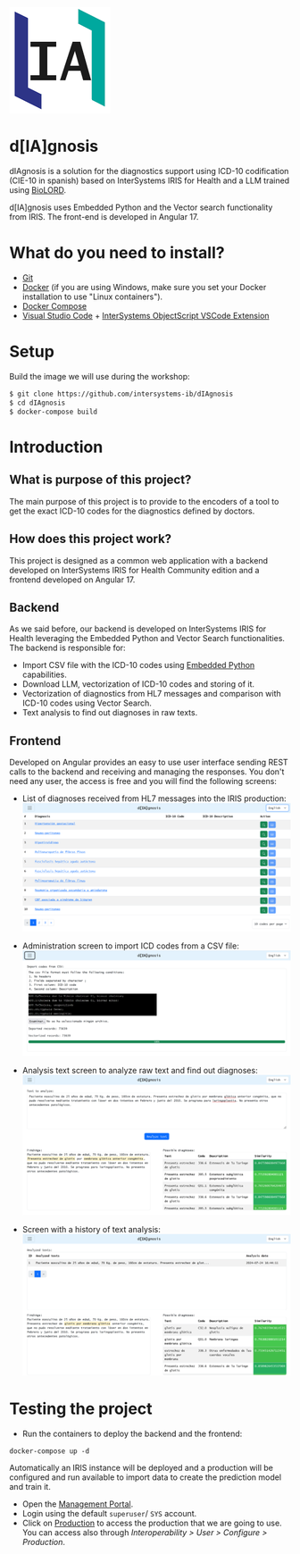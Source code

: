 ![image](https://github.com/intersystems-ib/dIAgnosis/blob/main/assets/dIAgnosis.png)
# d[IA]gnosis
dIAgnosis is a solution for the diagnostics support using ICD-10 codification (CIE-10 in spanish) based on InterSystems IRIS for Health and a LLM trained using [BioLORD](https://huggingface.co/FremyCompany/BioLORD-2023-M).

d[IA]gnosis uses Embedded Python and the Vector search functionality from IRIS. The front-end is developed in Angular 17. 

# What do you need to install? 
* [Git](https://git-scm.com/downloads) 
* [Docker](https://www.docker.com/products/docker-desktop) (if you are using Windows, make sure you set your Docker installation to use "Linux containers").
* [Docker Compose](https://docs.docker.com/compose/install/)
* [Visual Studio Code](https://code.visualstudio.com/download) + [InterSystems ObjectScript VSCode Extension](https://marketplace.visualstudio.com/items?itemName=daimor.vscode-objectscript)

# Setup
Build the image we will use during the workshop:

```console
$ git clone https://github.com/intersystems-ib/dIAgnosis
$ cd dIAgnosis
$ docker-compose build
```

# Introduction

## What is purpose of this project?

The main purpose of this project is to provide to the encoders of a tool to get the exact ICD-10 codes for the diagnostics defined by doctors.

## How does this project work?

This project is designed as a common web application with a backend developed on InterSystems IRIS for Health Community edition and a frontend developed on Angular 17.

## Backend

As we said before, our backend is developed on InterSystems IRIS for Health leveraging the Embedded Python and Vector Search functionalities. The backend is responsible for:
* Import CSV file with the ICD-10 codes using [Embedded Python](https://docs.intersystems.com/irislatest/csp/docbook/DocBook.UI.Page.cls?KEY=AFL_epython) capabilities.
* Download LLM, vectorization of ICD-10 codes and storing of it.
* Vectorization of diagnostics from HL7 messages and comparison with ICD-10 codes using Vector Search.
* Text analysis to find out diagnoses in raw texts.

## Frontend

Developed on Angular provides an easy to use user interface sending REST calls to the backend and receiving and managing the responses. You don't need any user, the access is free and you will find the following screens:

* List of diagnoses received from HL7 messages into the IRIS production:
![image](https://github.com/intersystems-ib/dIAgnosis/blob/main/assets/hl7_diagnosis.png)

* Administration screen to import ICD codes from a CSV file:
![image](https://github.com/intersystems-ib/dIAgnosis/blob/main/assets/import_icd.png)

* Analysis text screen to analyze raw text and find out diagnoses:
![image](https://github.com/intersystems-ib/dIAgnosis/blob/main/assets/analysis_text.png)

* Screen with a history of text analysis:
![image](https://github.com/intersystems-ib/dIAgnosis/blob/main/assets/analyzed_texts.png)

# Testing the project 
* Run the containers to deploy the backend and the frontend:
```
docker-compose up -d
```
Automatically an IRIS instance will be deployed and a production will be configured and run available to import data to create the prediction model and train it.

* Open the [Management Portal](http://localhost:52774/csp/sys/%25CSP.Portal.Home.zen?$NAMESPACE=ENCODER).
* Login using the default `superuser`/ `SYS` account.
* Click on [Production](http://localhost:52774/csp/healthshare/encoder/EnsPortal.ProductionConfig.zen?$NAMESPACE=ENCODER&) to access the production that we are going to use. You can access also through *Interoperability > User > Configure > Production*.